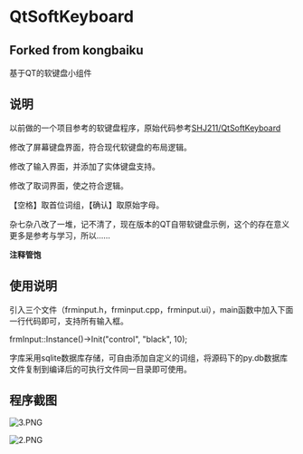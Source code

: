 # QtSoftKeyboard

## Forked from kongbaiku

基于QT的软键盘小组件

## 说明

以前做的一个项目参考的软键盘程序，原始代码参考[SHJ211/QtSoftKeyboard](https://github.com/SHJ211/QtSoftKeyboard)

修改了屏幕键盘界面，符合现代软键盘的布局逻辑。

修改了输入界面，并添加了实体键盘支持。

修改了取词界面，使之符合逻辑。

【空格】取首位词组，【确认】取原始字母。

杂七杂八改了一堆，记不清了，现在版本的QT自带软键盘示例，这个的存在意义更多是参考与学习，所以……

**注释管饱**

## 使用说明

引入三个文件（frminput.h，frminput.cpp，frminput.ui），main函数中加入下面一行代码即可，支持所有输入框。

frmInput::Instance()->Init("control", "black", 10); 

字库采用sqlite数据库存储，可自由添加自定义的词组，将源码下的py.db数据库文件复制到编译后的可执行文件同一目录即可使用。

## 程序截图

![3.PNG](https://github.com/kongbaiku/QtSoftKeyboard/blob/main/README/3.png)

![2.PNG](https://github.com/kongbaiku/QtSoftKeyboard/blob/main/README/2.png)
